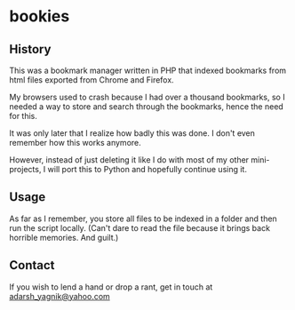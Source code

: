 bookies
=======

History
-------

This was a bookmark manager written in PHP that indexed bookmarks from html files exported from Chrome and Firefox.

My browsers used to crash because I had over a thousand bookmarks, so I needed a way to store and search through the bookmarks, hence the need for this.

It was only later that I realize how badly this was done. I don't even remember how this works anymore.

However, instead of just deleting it like I do with most of my other mini-projects, I will port this to Python and hopefully continue using it.

Usage
-----
As far as I remember, you store all files to be indexed in a folder and then run the script locally.
(Can't dare to read the file because it brings back horrible memories. And guilt.)

Contact
-------
If you wish to lend a hand or drop a rant, get in touch at adarsh_yagnik@yahoo.com
